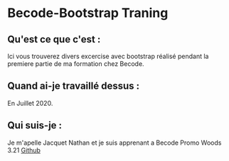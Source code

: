 # Becode-Bootstrap Traning





## Qu'est ce que c'est :
Ici vous trouverez divers excercise avec bootstrap réalisé pendant la premiere partie de ma formation chez Becode.


## Quand ai-je travaillé dessus :

En Juillet 2020.

## Qui suis-je :

Je m'apelle Jacquet Nathan et je suis apprenant a Becode Promo Woods 3.21 
[Github](https://github.com/jacquetnathan)



